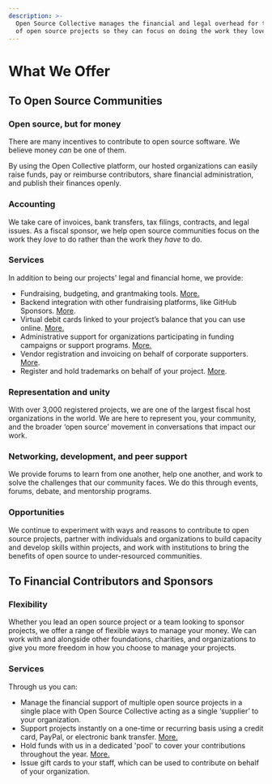```yaml
---
description: >-
  Open Source Collective manages the financial and legal overhead for thousands
  of open source projects so they can focus on doing the work they love.
---
```


# What We Offer

## To Open Source Communities

### Open source, but for money

There are many incentives to contribute to open source software. We believe money _can_ be one of them.&#x20;

By using the Open Collective platform, our hosted organizations can easily raise funds, pay or reimburse contributors, share financial administration, and publish their finances openly.

### Accounting

We take care of invoices, bank transfers, tax filings, contracts, and legal issues. As a fiscal sponsor, we help open source communities focus on the work they _love_ to do rather than the work they _have_ to do.&#x20;

### Services

In addition to being our projects' legal and financial home, we provide:

* Fundraising, budgeting, and grantmaking tools. [More.](../how-it-works/basics/)
* Backend integration with other fundraising platforms, like GitHub Sponsors. [More](../campagins-programs-and-partnerships/github-sponsors.md).
* Virtual debit cards linked to your project’s balance that you can use online. [More.](virtual-cards.md)
* Administrative support for organizations participating in funding campaigns or support programs. [More.](broken-reference)
* Vendor registration and invoicing on behalf of corporate supporters. [More](../how-it-works/supporting-projects/purchase-orders-and-procurement.md).
* Register and hold trademarks on behalf of your project. [More](holidng-domains-trademarks-and-other-assets.md).

### Representation and unity &#x20;

With over 3,000 registered projects, we are one of the largest fiscal host organizations in the world. We are here to represent you, your community, and the broader ‘open source’ movement in conversations that impact our work.&#x20;

### Networking, development, and peer support

We provide forums to learn from one another, help one another, and work to solve the challenges that our community faces. We do this through events, forums, debate, and mentorship programs.

### Opportunities

We continue to experiment with ways and reasons to contribute to open source projects, partner with individuals and organizations to build capacity and develop skills within projects, and work with institutions to bring the benefits of open source to under-resourced communities.

## To Financial Contributors and Sponsors

### Flexibility

Whether you lead an open source project or a team looking to sponsor projects, we offer a range of flexible ways to manage your money. We can work with and alongside other foundations, charities, and organizations to give you more freedom in how you choose to manage your projects.&#x20;

### Services

Through us you can:

* Manage the financial support of multiple open source projects in a single place with Open Source Collective acting as a single ‘supplier’ to your organization.
* Support projects instantly on a one-time or recurring basis using a credit card, PayPal, or electronic bank transfer. [More.](../how-it-works/supporting-projects/#credit-card-paypal-or-bank-transfer)
* Hold funds with us in a dedicated 'pool' to cover your contributions throughout the year. [More.](../how-it-works/supporting-projects/funds-for-open-source.md)
* Issue gift cards to your staff, which can be used to contribute on behalf of your organization.&#x20;

